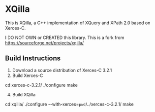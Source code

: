 # XQilla

This is XQilla, a C++ implementation of XQuery and XPath 2.0 based on Xerces-C.

I DO NOT OWN or CREATED this library.
This is a fork from https://sourceforge.net/projects/xqilla/


## Build Instructions

1. Download a source distribution of Xerces-C 3.2.1
2. Build Xerces-C

cd xerces-c-3.2.1/
./configure
make

4. Build XQilla

cd xqilla/
./configure --with-xerces=`pwd`/../xerces-c-3.2.1/
make
